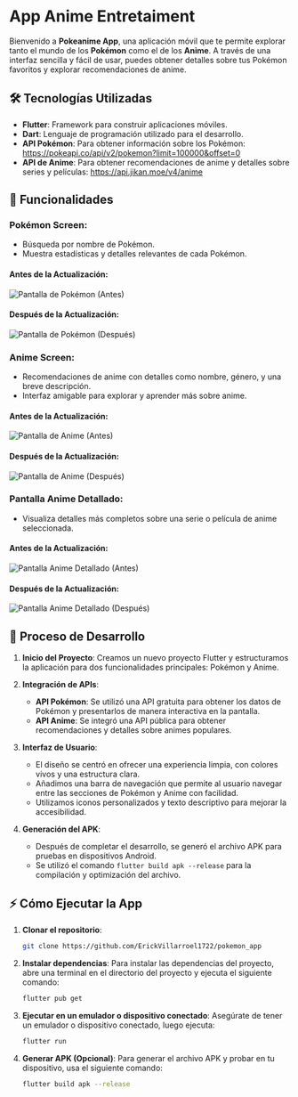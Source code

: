 # App Anime Entretaiment

Bienvenido a **Pokeanime App**, una aplicación móvil que te permite explorar tanto el mundo de los **Pokémon** como el de los **Anime**. A través de una interfaz sencilla y fácil de usar, puedes obtener detalles sobre tus Pokémon favoritos y explorar recomendaciones de anime.

## 🛠️ Tecnologías Utilizadas

- **Flutter**: Framework para construir aplicaciones móviles.
- **Dart**: Lenguaje de programación utilizado para el desarrollo.
- **API Pokémon**: Para obtener información sobre los Pokémon: https://pokeapi.co/api/v2/pokemon?limit=100000&offset=0
- **API de Anime**: Para obtener recomendaciones de anime y detalles sobre series y películas: https://api.jikan.moe/v4/anime

## 📱 Funcionalidades

### Pokémon Screen:
- Búsqueda por nombre de Pokémon.
- Muestra estadísticas y detalles relevantes de cada Pokémon.

#### Antes de la Actualización:
![Pantalla de Pokémon (Antes)](https://github.com/user-attachments/assets/1e0300cf-375b-4955-b0a5-f49f94480ad2)

#### Después de la Actualización:
![Pantalla de Pokémon (Después)](https://github.com/user-attachments/assets/2f5ac0d0-3ff7-4330-8a92-54eae6e1c207)

### Anime Screen:
- Recomendaciones de anime con detalles como nombre, género, y una breve descripción.
- Interfaz amigable para explorar y aprender más sobre anime.

#### Antes de la Actualización:
![Pantalla de Anime (Antes)](https://github.com/user-attachments/assets/6f8f612d-88b8-4aae-934b-5c31dfdc7b71)

#### Después de la Actualización:
![Pantalla de Anime (Después)](https://github.com/user-attachments/assets/4ea2f302-b67c-47c9-9aeb-5acfa0da60c1)

### Pantalla Anime Detallado:
- Visualiza detalles más completos sobre una serie o película de anime seleccionada.

#### Antes de la Actualización:
![Pantalla Anime Detallado (Antes)](https://github.com/user-attachments/assets/61f7d46b-72b3-4e8f-b364-4113fbf19523)

#### Después de la Actualización:
![Pantalla Anime Detallado (Después)](https://github.com/user-attachments/assets/82e8b528-9eb9-42b1-94e1-8b04c7f4205c)

## 🚀 Proceso de Desarrollo

1. **Inicio del Proyecto**: Creamos un nuevo proyecto Flutter y estructuramos la aplicación para dos funcionalidades principales: Pokémon y Anime.
2. **Integración de APIs**:
   - **API Pokémon**: Se utilizó una API gratuita para obtener los datos de Pokémon y presentarlos de manera interactiva en la pantalla.
   - **API Anime**: Se integró una API pública para obtener recomendaciones y detalles sobre animes populares.
3. **Interfaz de Usuario**:
   - El diseño se centró en ofrecer una experiencia limpia, con colores vivos y una estructura clara.
   - Añadimos una barra de navegación que permite al usuario navegar entre las secciones de Pokémon y Anime con facilidad.
   - Utilizamos iconos personalizados y texto descriptivo para mejorar la accesibilidad.

4. **Generación del APK**:
   - Después de completar el desarrollo, se generó el archivo APK para pruebas en dispositivos Android.
   - Se utilizó el comando `flutter build apk --release` para la compilación y optimización del archivo.

## ⚡ Cómo Ejecutar la App

1. **Clonar el repositorio**:
   ```bash
   git clone https://github.com/ErickVillarroel1722/pokemon_app 

2. **Instalar dependencias**:
    Para instalar las dependencias del proyecto, abre una terminal en el directorio del proyecto y ejecuta el siguiente comando:
    ```bash
    flutter pub get
    ```

3. **Ejecutar en un emulador o dispositivo conectado**:
    Asegúrate de tener un emulador o dispositivo conectado, luego ejecuta:
    ```bash
    flutter run
    ```

4. **Generar APK (Opcional)**:
    Para generar el archivo APK y probar en tu dispositivo, usa el siguiente comando:
    ```bash
    flutter build apk --release
    ```
